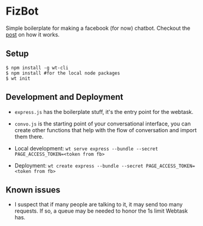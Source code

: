 # FizBot

Simple boilerplate for making a facebook (for now) chatbot. Checkout the [post]() on how it works.

## Setup

```
$ npm install -g wt-cli
$ npm install #for the local node packages
$ wt init
```

## Development and Deployment

- `express.js` has the boilerplate stuff, it's the entry point for the webtask.

- `convo.js` is the starting point of your conversational interface, you can create other functions that help with the flow of conversation and import them there.

- Local development: `wt serve express --bundle --secret PAGE_ACCESS_TOKEN=<token from fb>`

- Deployment: `wt create express --bundle --secret PAGE_ACCESS_TOKEN=<token from fb>`

## Known issues

- I suspect that if many people are talking to it, it may send too many requests. If so, a queue may be needed to honor the 1s limit Webtask has.
